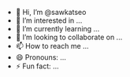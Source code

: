 - 👋 Hi, I’m @sawkatseo
- 👀 I’m interested in ...
- 🌱 I’m currently learning ...
- 💞️ I’m looking to collaborate on ...
- 📫 How to reach me ...
- 😄 Pronouns: ...
- ⚡ Fun fact: ...

<!---
sawkatseo/sawkatseo is a ✨ special ✨ repository because its `README.md` (this file) appears on your GitHub profile.
You can click the Preview link to take a look at your changes.
--->
